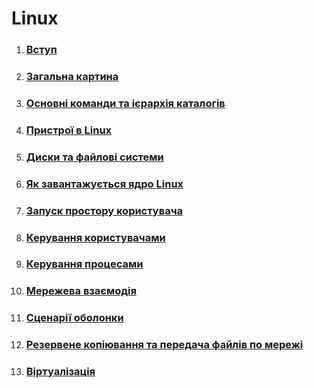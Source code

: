 # Linux 

1. ### [Вступ](1/linux_lecture_1.md)
1. ### [Загальна картина](2/linux_lecture_2.md)
1. ### [Основні команди та ієрархія каталогів](3/linux_lecture_3.md)
1. ### [Пристрої в Linux](4/linux_lecture_4.md)
1. ### [Диски та файлові системи](5/linux_lecture_5.md)
1. ### [Як завантажується ядро Linux](6/linux_lecture_6.md)
1. ### [Запуск простору користувача](7/linux_lecture_7.md)
1. ### [Керування користувачами](8/linux_lecture_8.md)
1. ### [Керування процесами](9/linux_lecture_9.md)
1. ### [Мережева взаємодія](10/linux_lecture_10.md)
1. ### [Сценарії оболонки](11/linux_lecture_11.md)
1. ### [Резервене копіювання та передача файлів по мережі](12/linux_lecture_12.md)
1. ### [Віртуалізація](13/linux_lecture_13.md)